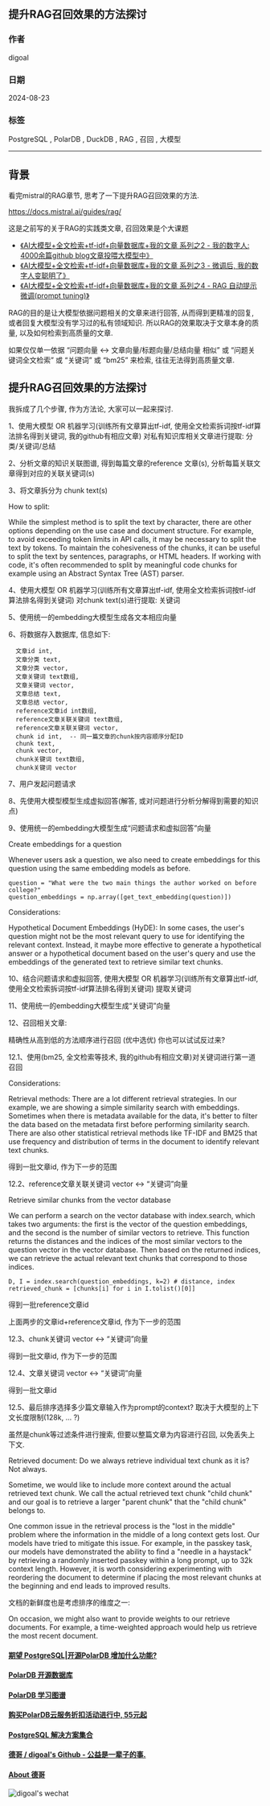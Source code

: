 ## 提升RAG召回效果的方法探讨    
                                                                        
### 作者                                            
digoal                                            
                                                   
### 日期                                                 
2024-08-23                                            
                                                
### 标签                                              
PostgreSQL , PolarDB , DuckDB , RAG , 召回 , 大模型          
                                                                       
----                                                
                                                              
## 背景    
看完mistral的RAG章节, 思考了一下提升RAG召回效果的方法.  
  
https://docs.mistral.ai/guides/rag/     
  
这是之前写的关于RAG的实践类文章, 召回效果是个大课题    
- [《AI大模型+全文检索+tf-idf+向量数据库+我的文章 系列之2 - 我的数字人: 4000余篇github blog文章投喂大模型中》](../202407/20240719_01.md)    
- [《AI大模型+全文检索+tf-idf+向量数据库+我的文章 系列之3 - 微调后, 我的数字人变聪明了》](../202407/20240722_01.md)    
- [《AI大模型+全文检索+tf-idf+向量数据库+我的文章 系列之4 - RAG 自动提示微调(prompt tuning)》](../202407/20240723_01.md)    
  
RAG的目的是让大模型依据问题相关的文章来进行回答, 从而得到更精准的回复, 或者回复大模型没有学习过的私有领域知识. 所以RAG的效果取决于文章本身的质量, 以及如何检索到高质量的文章.  
  
如果仅仅单一依据 “问题向量 <-> 文章向量/标题向量/总结向量 相似” 或 “问题关键词全文检索” 或 “关键词” 或 “bm25” 来检索, 往往无法得到高质量文章.    
  
## 提升RAG召回效果的方法探讨  
我拆成了几个步骤, 作为方法论, 大家可以一起来探讨.  
  
1、使用大模型 OR 机器学习(训练所有文章算出tf-idf, 使用全文检索拆词按tf-idf算法排名得到关键词, 我的github有相应文章) 对私有知识库相关文章进行提取: 分类/关键词/总结     
  
2、分析文章的知识关联图谱, 得到每篇文章的reference 文章(s), 分析每篇关联文章得到对应的关联关键词(s)      
  
3、将文章拆分为 chunk text(s)     
  
How to split:   
  
While the simplest method is to split the text by character, there are other options depending on the use case and document structure. For example, to avoid exceeding token limits in API calls, it may be necessary to split the text by tokens. To maintain the cohesiveness of the chunks, it can be useful to split the text by sentences, paragraphs, or HTML headers. If working with code, it's often recommended to split by meaningful code chunks for example using an Abstract Syntax Tree (AST) parser.  
  
4、使用大模型 OR 机器学习(训练所有文章算出tf-idf, 使用全文检索拆词按tf-idf算法排名得到关键词) 对chunk text(s)进行提取: 关键词    
  
5、使用统一的embedding大模型生成各文本相应向量     
  
6、将数据存入数据库, 信息如下:   
```  
  文章id int,   
  文章分类 text,   
  文章分类 vector,   
  文章关键词 text数组,   
  文章关键词 vector,   
  文章总结 text,   
  文章总结 vector,   
  reference文章id int数组,   
  reference文章关联关键词 text数组,   
  reference文章关联关键词 vector,   
  chunk id int,  -- 同一篇文章的chunk按内容顺序分配ID   
  chunk text,   
  chunk vector,     
  chunk关键词 text数组,   
  chunk关键词 vector    
```  
  
7、用户发起问题请求      
  
8、先使用大模型模型生成虚拟回答(解答, 或对问题进行分析分解得到需要的知识点)     
  
9、使用统一的embedding大模型生成“问题请求和虚拟回答”向量      
  
Create embeddings for a question  
  
Whenever users ask a question, we also need to create embeddings for this question using the same embedding models as before.  
```  
question = "What were the two main things the author worked on before college?"  
question_embeddings = np.array([get_text_embedding(question)])  
```  
  
Considerations:  
  
Hypothetical Document Embeddings (HyDE): In some cases, the user's question might not be the most relevant query to use for identifying the relevant context. Instead, it maybe more effective to generate a hypothetical answer or a hypothetical document based on the user's query and use the embeddings of the generated text to retrieve similar text chunks.  
  
10、结合问题请求和虚拟回答, 使用大模型 OR 机器学习(训练所有文章算出tf-idf, 使用全文检索拆词按tf-idf算法排名得到关键词) 提取关键词      
  
11、使用统一的embedding大模型生成“关键词”向量      
  
12、召回相关文章:    
  
精确性从高到低的方法顺序进行召回 (优中选优)  你也可以试试反过来?     
  
12\.1、使用(bm25, 全文检索等技术, 我的github有相应文章)对关键词进行第一道召回    
  
Considerations:  
  
Retrieval methods: There are a lot different retrieval strategies. In our example, we are showing a simple similarity search with embeddings. Sometimes when there is metadata available for the data, it's better to filter the data based on the metadata first before performing similarity search. There are also other statistical retrieval methods like TF-IDF and BM25 that use frequency and distribution of terms in the document to identify relevant text chunks.  
  
得到一批文章id, 作为下一步的范围   
  
12\.2、reference文章关联关键词 vector <-> “关键词”向量   
  
Retrieve similar chunks from the vector database  
  
We can perform a search on the vector database with index.search, which takes two arguments: the first is the vector of the question embeddings, and the second is the number of similar vectors to retrieve. This function returns the distances and the indices of the most similar vectors to the question vector in the vector database. Then based on the returned indices, we can retrieve the actual relevant text chunks that correspond to those indices.  
```  
D, I = index.search(question_embeddings, k=2) # distance, index  
retrieved_chunk = [chunks[i] for i in I.tolist()[0]]  
```  
  
得到一批reference文章id   
  
上面两步的文章id+reference文章id, 作为下一步的范围   
  
12\.3、chunk关键词 vector <-> “关键词”向量  
  
得到一批文章id, 作为下一步的范围    
  
12\.4、文章关键词 vector <-> “关键词”向量  
  
得到一批文章id    
  
12\.5、最后排序选择多少篇文章输入作为prompt的context?  取决于大模型的上下文长度限制(128k, ... ?)     
  
虽然是chunk等过滤条件进行搜索, 但要以整篇文章为内容进行召回, 以免丢失上下文.  
  
Retrieved document: Do we always retrieve individual text chunk as it is? Not always.   
  
Sometime, we would like to include more context around the actual retrieved text chunk. We call the actual retrieved text chunk "child chunk" and our goal is to retrieve a larger "parent chunk" that the "child chunk" belongs to.  
  
One common issue in the retrieval process is the "lost in the middle" problem where the information in the middle of a long context gets lost. Our models have tried to mitigate this issue. For example, in the passkey task, our models have demonstrated the ability to find a "needle in a haystack" by retrieving a randomly inserted passkey within a long prompt, up to 32k context length. However, it is worth considering experimenting with reordering the document to determine if placing the most relevant chunks at the beginning and end leads to improved results.  
  
文档的新鲜度也是考虑排序的维度之一:  
  
On occasion, we might also want to provide weights to our retrieve documents. For example, a time-weighted approach would help us retrieve the most recent document.  
  
  
  
#### [期望 PostgreSQL|开源PolarDB 增加什么功能?](https://github.com/digoal/blog/issues/76 "269ac3d1c492e938c0191101c7238216")
  
  
#### [PolarDB 开源数据库](https://openpolardb.com/home "57258f76c37864c6e6d23383d05714ea")
  
  
#### [PolarDB 学习图谱](https://www.aliyun.com/database/openpolardb/activity "8642f60e04ed0c814bf9cb9677976bd4")
  
  
#### [购买PolarDB云服务折扣活动进行中, 55元起](https://www.aliyun.com/activity/new/polardb-yunparter?userCode=bsb3t4al "e0495c413bedacabb75ff1e880be465a")
  
  
#### [PostgreSQL 解决方案集合](../201706/20170601_02.md "40cff096e9ed7122c512b35d8561d9c8")
  
  
#### [德哥 / digoal's Github - 公益是一辈子的事.](https://github.com/digoal/blog/blob/master/README.md "22709685feb7cab07d30f30387f0a9ae")
  
  
#### [About 德哥](https://github.com/digoal/blog/blob/master/me/readme.md "a37735981e7704886ffd590565582dd0")
  
  
![digoal's wechat](../pic/digoal_weixin.jpg "f7ad92eeba24523fd47a6e1a0e691b59")
  

